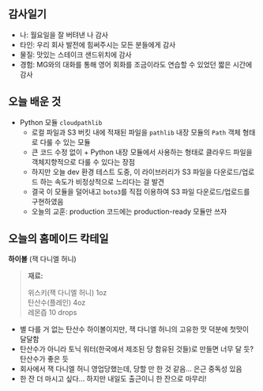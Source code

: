 ## 감사일기

- 나: 월요일을 잘 버텨낸 나 감사
- 타인: 우리 회사 발전에 힘써주시는 모든 분들에게 감사
- 물질: 맛있는 스테이크 샌드위치에 감사
- 경험: MG와의 대화를 통해 영어 회화를 조금이라도 연습할 수 있었던 짧은 시간에 감사

## 오늘 배운 것

- Python 모듈 `cloudpathlib`
  - 로컬 파일과 S3 버킷 내에 적재된 파일을 `pathlib` 내장 모듈의 `Path` 객체 형태로 다룰 수 있는 모듈
  - 큰 코드 수정 없이 + Python 내장 모듈에서 사용하는 형태로 클라우드 파일을 객체지향적으로 다룰 수 있다는 장점
  - 하지만 오늘 dev 환경 테스트 도중, 이 라이브러리가 S3 파일을 다운로드/업로드 하는 속도가 비정상적으로 느리다는 걸 발견
  - 결국 이 모듈을 덜어내고 `boto3`를 직접 이용하여 S3 파일 다운로드/업로드를 구현하였음
  - 오늘의 교훈: production 코드에는 production-ready 모듈만 쓰자

## 오늘의 홈메이드 칵테일

**하이볼** (잭 다니엘 허니)

> **재료:**
> 
> 위스키(잭 다니엘 허니) 1oz  
> 탄산수(플레인) 4oz  
> 레몬즙 10 drops  

- 별 다를 거 없는 탄산수 하이볼이지만, 잭 다니엘 허니의 고유한 맛 덕분에 첫맛이 달달함
- 탄산수가 아니라 토닉 워터(한국에서 제조된 당 함유된 것들)로 만들면 너무 달 듯? 탄산수가 좋은 듯
- 회사에서 잭 다니엘 허니 영업당했는데, 당할 만 한 것 같음... 은근 중독성 있음
- 한 잔 더 마시고 싶다... 하지만 내일도 출근이니 한 잔으로 마무리!

